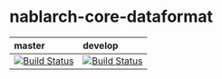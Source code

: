 # nablarch-core-dataformat 

| master | develop |
|:-----------|:------------|
|[![Build Status](https://travis-ci.org/nablarch/nablarch-core-dataformat.svg?branch=master)](https://travis-ci.org/nablarch/nablarch-core-dataformat)|[![Build Status](https://travis-ci.org/nablarch/nablarch-core-dataformat.svg?branch=develop)](https://travis-ci.org/nablarch/nablarch-core-dataformat)|
